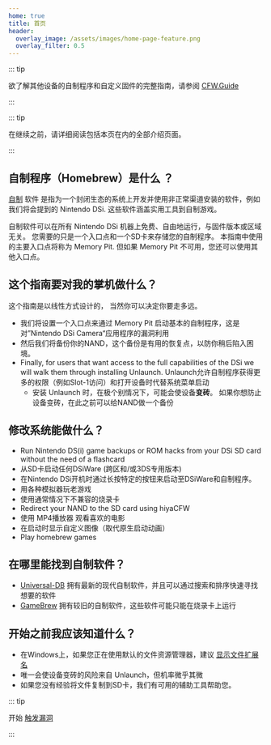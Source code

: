 ```yaml
---
home: true
title: 首页
header:
  overlay_image: /assets/images/home-page-feature.png
  overlay_filter: 0.5
---
```


::: tip

欲了解其他设备的自制程序和自定义固件的完整指南，请参阅 [CFW.Guide](https://cfw.guide/)

:::

::: tip

在继续之前，请详细阅读包括本页在内的全部介绍页面。

:::

## 自制程序（Homebrew）是什么 ？

[自制](https://en.wikipedia.org/wiki/Homebrew_(video_games)) 软件 是指为一个封闭生态的系统上开发并使用非正常渠道安装的软件，例如我们将会提到的 Nintendo DSi. 这些软件涵盖实用工具到自制游戏。

自制软件可以在所有 Nintendo DSi 机器上免费、自由地运行，与固件版本或区域无关。 您需要的只是一个入口点和一个SD卡来存储您的自制程序。 本指南中使用的主要入口点将称为 Memory Pit. 但如果 Memory Pit 不可用，您还可以使用其他入口点。

## 这个指南要对我的掌机做什么？

这个指南是以线性方式设计的， 当然你可以决定你要走多远。

- 我们将设置一个入口点来通过 Memory Pit 启动基本的自制程序，这是对”Nintendo DSi Camera“应用程序的漏洞利用
- 然后我们将备份你的NAND，这个备份是有用的恢复点，以防你稍后陷入困境。
- Finally, for users that want access to the full capabilities of the DSi we will walk them through installing Unlaunch. Unlaunch允许自制程序获得更多的权限（例如Slot-1访问）和打开设备时代替系统菜单启动
   - 安装 Unlaunch 时，在极个别情况下，可能会使设备**变砖**。 如果你想防止设备变砖，在此之前可以给NAND做一个备份

## 修改系统能做什么？

- Run Nintendo DS(i) game backups or ROM hacks from your DSi SD card without the need of a flashcard
- 从SD卡启动任何DSiWare (跨区和/或3DS专用版本)
- 在Nintendo DSi开机时通过长按特定的按钮来启动至DSiWare和自制程序。
- 用各种模拟器玩老游戏
- 使用通常情况下不兼容的烧录卡
- Redirect your NAND to the SD card using hiyaCFW
- 使用 MP4播放器 观看喜欢的电影
- 在启动时显示自定义图像（取代原生启动动画）
- Play homebrew games

## 在哪里能找到自制软件？

- [Universal-DB](https://db.universal-team.net/ds) 拥有最新的现代自制软件，并且可以通过搜索和排序快速寻找想要的软件
- [GameBrew](https://www.gamebrew.org/wiki/List_of_all_DS_homebrew) 拥有较旧的自制软件，这些软件可能只能在烧录卡上运行

## 开始之前我应该知道什么？

- 在Windows上，如果您正在使用默认的文件资源管理器，建议 [显示文件扩展名](file-extensions-%28windows%29)
- 唯一会使设备变砖的风险来自 Unlaunch，但机率微乎其微
- 如果您没有经验将文件复制到SD卡，我们有可用的辅助工具帮助您。

::: tip

开始 [触发漏洞](launching-the-exploit)

:::
